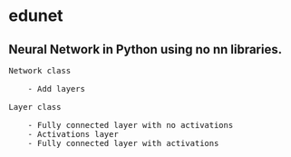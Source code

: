 # edunet

## Neural Network in Python using no nn libraries.

<pre>
Network class

    - Add layers

Layer class

    - Fully connected layer with no activations
    - Activations layer
    - Fully connected layer with activations
</pre?>